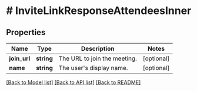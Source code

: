# # InviteLinkResponseAttendeesInner

## Properties

Name | Type | Description | Notes
------------ | ------------- | ------------- | -------------
**join_url** | **string** | The URL to join the meeting. | [optional]
**name** | **string** | The user&#39;s display name. | [optional]

[[Back to Model list]](../../README.md#models) [[Back to API list]](../../README.md#endpoints) [[Back to README]](../../README.md)
